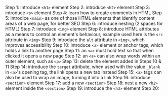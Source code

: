 Step 1: introduce `<h1>` element
Step 2: introduce `<h2>` element
Step 3: introduce `<p>` element
Step 4: learn how to create comments in HTML
Step 5: introdice `<main>` as one of those HTML elements that identify content
        areas of a web page, for better SEO
Step 6: introduce nesting (2 spaces for HTML)
Step 7: introduce `<img>` element
Step 8: introduce HTML attributes as a means to control an element's behaviour,
        example used here is the `src` attribute in `<img>`
Step 9: introduce the `alt` attribute in `<img>`, which improves accessibility
Step 10: introduce `<a>` element or anchor tags, which holds a link to another
         page
Step 11: an `<a>` must hold text so that when clicked it opens a new
         page
Step 12: an `<a>` can also wrap words within an outer element, such as `<p>`
Step 13: delete the element added in Steps 10 & 11
Step 14: introduce the `target` attribute, when used with the value `_blank` in
         `<a>`'s opening tag, the link opens a new tab instead
Step 15: `<a>` tags can also be used to wrap an image, turning it into a link
Step 16: introduce `<section>` element
Step 17: add a new `<section>`
Step 18: nest a new `<h2>` element inside the `<section>`
Step 19: introduce the `<h3>` element
Step 20: 